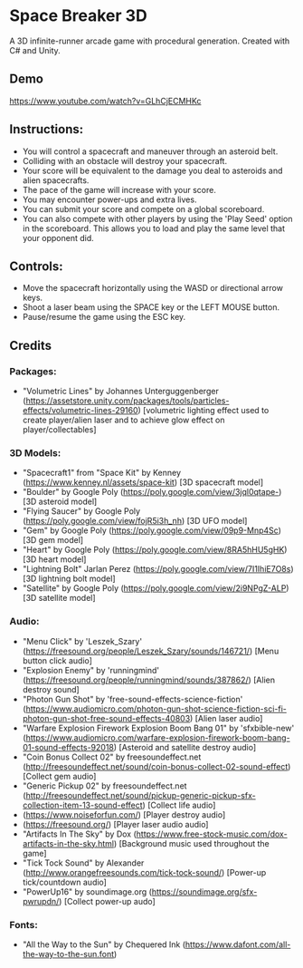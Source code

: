 # Space Breaker 3D

A 3D infinite-runner arcade game with procedural generation. Created with C# and Unity.

## Demo

https://www.youtube.com/watch?v=GLhCjECMHKc

## Instructions:
- You will control a spacecraft and maneuver through an asteroid belt.
- Colliding with an obstacle will destroy your spacecraft.
- Your score will be equivalent to the damage you deal to asteroids and alien spacecrafts.
- The pace of the game will increase with your score.
- You may encounter power-ups and extra lives.
- You can submit your score and compete on a global scoreboard.
- You can also compete with other players by using the 'Play Seed' option in the scoreboard. This allows you to load and play the same level that your opponent did.

## Controls:
- Move the spacecraft horizontally using the WASD or directional arrow keys.
- Shoot a laser beam using the SPACE key or the LEFT MOUSE button.
- Pause/resume the game using the ESC key.

## Credits

### Packages:
-  "Volumetric Lines" by Johannes Unterguggenberger (https://assetstore.unity.com/packages/tools/particles-effects/volumetric-lines-29160) [volumetric lighting effect used to create player/alien laser and to achieve glow effect on player/collectables]

### 3D Models:
- "Spacecraft1" from "Space Kit" by Kenney (https://www.kenney.nl/assets/space-kit) [3D spacecraft model]
- "Boulder" by Google Poly (https://poly.google.com/view/3jql0qtape-) [3D asteroid model]
- "Flying Saucer" by Google Poly (https://poly.google.com/view/fojR5i3h_nh) [3D UFO model]
- "Gem" by Google Poly (https://poly.google.com/view/09p9-Mnp4Sc) [3D gem model]
- "Heart" by Google Poly (https://poly.google.com/view/8RA5hHU5gHK) [3D heart model]
- "Lightning Bolt" Jarlan Perez (https://poly.google.com/view/7I1IhiE7O8s) [3D lightning bolt model]
- "Satellite" by Google Poly (https://poly.google.com/view/2i9NPgZ-ALP) [3D satellite model]

### Audio:
- "Menu Click" by 'Leszek_Szary' (https://freesound.org/people/Leszek_Szary/sounds/146721/) [Menu button click audio]
- "Explosion Enemy" by 'runningmind' (https://freesound.org/people/runningmind/sounds/387862/) [Alien destroy sound]
- "Photon Gun Shot" by 'free-sound-effects-science-fiction' (https://www.audiomicro.com/photon-gun-shot-science-fiction-sci-fi-photon-gun-shot-free-sound-effects-40803) [Alien laser audio]
- "Warfare Explosion Firework Explosion Boom Bang 01" by 'sfxbible-new' (https://www.audiomicro.com/warfare-explosion-firework-boom-bang-01-sound-effects-92018) [Asteroid and satellite destroy audio]
- "Coin Bonus Collect 02" by freesoundeffect.net (http://freesoundeffect.net/sound/coin-bonus-collect-02-sound-effect) [Collect gem audio]
- "Generic Pickup 02" by freesoundeffect.net (http://freesoundeffect.net/sound/pickup-generic-pickup-sfx-collection-item-13-sound-effect) [Collect life audio]
- (https://www.noiseforfun.com/) [Player destroy audio]
- (https://freesound.org/) [Player laser audio audio]
- "Artifacts In The Sky" by Dox (https://www.free-stock-music.com/dox-artifacts-in-the-sky.html) [Background music used throughout the game]
- "Tick Tock Sound" by Alexander (http://www.orangefreesounds.com/tick-tock-sound/) [Power-up tick/countdown audio]
- "PowerUp16" by soundimage.org (https://soundimage.org/sfx-pwrupdn/) [Collect power-up audo]

### Fonts:
- "All the Way to the Sun" by Chequered Ink (https://www.dafont.com/all-the-way-to-the-sun.font)
